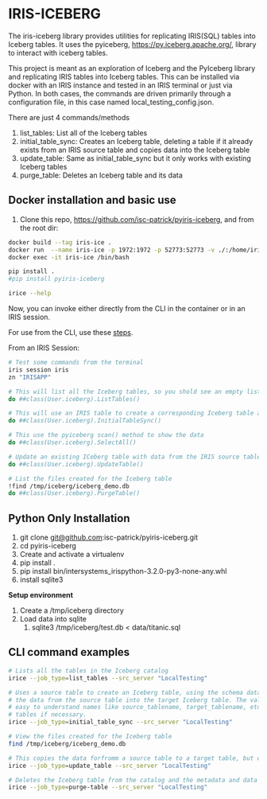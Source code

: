 # IRIS-ICEBERG
The iris-iceberg library provides utilities for replicating IRIS(SQL) tables into Iceberg tables. It uses the pyiceberg, https://py.iceberg.apache.org/, library to interact with iceberg tables.

This project is meant as an exploration of Iceberg and the PyIceberg library and replicating IRIS tables into Iceberg tables. This can be installed via docker with an IRIS instance and tested in an IRIS terminal or just via Python. In both cases, the commands are driven primarily through a configuration file, in this case named local_testing_config.json.  

There are just 4 commands/methods
1. list_tables: List all of the Iceberg tables
2. initial_table_sync: Creates an Iceberg table, deleting a table if it already exists from an IRIS source table and copies data into the Iceberg table
3. update_table: Same as initial_table_sync but it only works with existing Iceberg tables
4. purge_table: Deletes an Iceberg table and its data

## Docker installation and basic use
1. Clone this repo, https://github.com/isc-patrick/pyiris-iceberg, and from the root dir:
```bash
docker build --tag iris-ice .
docker run  --name iris-ice -p 1972:1972 -p 52773:52773 -v ./:/home/irisowner/dev -v ./tmp:/tmp -d iris-ice
docker exec -it iris-ice /bin/bash

pip install .
#pip install pyiris-iceberg  

irice --help
```

Now, you can invoke either directly from the CLI in the container or in an IRIS session.

For use from the CLI, use these [steps](#cli-examples). 

From an IRIS Session:
```bash
# Test some commands from the terminal
iris session iris
zn "IRISAPP"

# This will list all the Iceberg tables, so you shold see an empty list
do ##class(User.iceberg).ListTables()  

# This will use an IRIS table to create a corresponding Iceberg table and copy data to the new table
do ##class(User.iceberg).InitialTableSync()  

# This use the pyiceberg scan() method to show the data
do ##class(User.iceberg).SelectAll()

# Update an existing ICeberg table with data from the IRIS source table
do ##class(User.iceberg).UpdateTable()  

# List the files created for the Iceberg table
!find /tmp/iceberg/iceberg_demo.db  
do ##class(User.iceberg).PurgeTable()
```

## Python Only Installation
1. git clone git@github.com:isc-patrick/pyiris-iceberg.git
2. cd pyiris-iceberg
3. Create and activate a virtualenv
4. pip install .
5. pip install bin/intersystems_irispython-3.2.0-py3-none-any.whl
6. install sqlite3

__Setup environment__  
1. Create a /tmp/iceberg directory 
2. Load data into sqlite
   1. sqlite3 /tmp/iceberg/test.db < data/titanic.sql 

## <a id="cli-examples">CLI command examples</a>

```bash
# Lists all the tables in the Iceberg catalog
irice --job_type=list_tables --src_server "LocalTesting"

# Uses a source table to create an Iceberg table, using the schema data from the source table, and copies 
# the data from the source table into the target Iceberg table. The values for these are all in the config file with 
# easy to understand names like source_tablename, target_tablename, etc. This will also create the Iceberg catalog 
# tables if necessary.
irice --job_type=initial_table_sync --src_server "LocalTesting"

# View the files created for the Iceberg table
find /tmp/iceberg/iceberg_demo.db  

# This copies the data forfromm a source table to a target table, but does not create the Iceberg table or create the Iceberg catalog tables     
irice --job_type=update_table --src_server "LocalTesting"

# Deletes the Iceberg table from the catalog and the metadata and data files
irice --job_type=purge-table --src_server "LocalTesting"
```